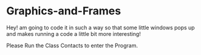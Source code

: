 # Graphics-and-Frames
Hey! am going to code it in such a way so that some little windows pops up and makes running a code a little bit more interesting!

Please Run the Class Contacts to enter the Program.
